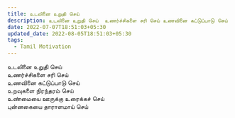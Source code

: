 ```yaml
---
title: உடலினை உறுதி செய்
description: உடலினை உறுதி செய்  உணர்ச்சிகளை சரி செய் உணவினை கட்டுப்பாடு செய் உறவுகளை நிரந்தரம் செய் .
date: 2022-07-07T18:51:03+05:30
updated_date: 2022-08-05T18:51:03+05:30
tags:
  - Tamil Motivation
---
```


உடலினை உறுதி செய்  
உணர்ச்சிகளை சரி செய்  
உணவினை கட்டுப்பாடு செய்  
உறவுகளை நிரந்தரம் செய்  
உண்மையை ஊருக்கு உரைக்கச் செய்  
புன்னகையை தாராளமாய் செய்
